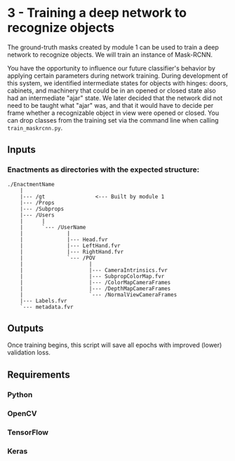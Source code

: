 # 3 - Training a deep network to recognize objects

The ground-truth masks created by module 1 can be used to train a deep network to recognize objects. We will train an instance of Mask-RCNN.

You have the opportunity to influence our future classifier's behavior by applying certain parameters during network training. During development of this system, we identified intermediate states for objects with hinges: doors, cabinets, and machinery that could be in an opened or closed state also had an intermediate "ajar" state. We later decided that the network did not need to be taught what "ajar" was, and that it would have to decide per frame whether a recognizable object in view were opened or closed. You can drop classes from the training set via the command line when calling `train_maskrcnn.py`.

## Inputs

### Enactments as directories with the expected structure:
```
./EnactmentName
    |
    |--- /gt                <--- Built by module 1
    |--- /Props
    |--- /Subprops
    |--- /Users
    |      |
    |      `--- /UserName
    |              |
    |              |--- Head.fvr
    |              |--- LeftHand.fvr
    |              |--- RightHand.fvr
    |              `--- /POV
    |                     |
    |                     |--- CameraIntrinsics.fvr
    |                     |--- SubpropColorMap.fvr
    |                     |--- /ColorMapCameraFrames
    |                     |--- /DepthMapCameraFrames
    |                     `--- /NormalViewCameraFrames
    |--- Labels.fvr
    `--- metadata.fvr
```

## Outputs

Once training begins, this script will save all epochs with improved (lower) validation loss.

### 

## Requirements
### Python
### OpenCV
### TensorFlow
### Keras
